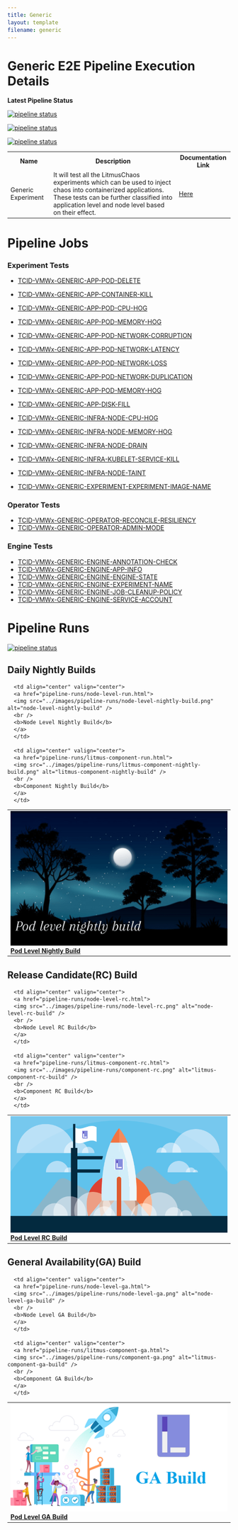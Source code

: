 ```yaml
---
title: Generic
layout: template
filename: generic
---
```


# **Generic E2E Pipeline Execution Details**

**Latest Pipeline Status**

[![pipeline status](https://github.com/litmuschaos/litmus-e2e/actions/workflows/scheduled-component-pipeline.yml/badge.svg)](https://github.com/litmuschaos/litmus-e2e/actions/workflows/scheduled-component-pipeline.yml)

[![pipeline status](https://github.com/litmuschaos/litmus-e2e/actions/workflows/scheduled-node-level-pipeline.yml/badge.svg)](https://github.com/litmuschaos/litmus-e2e/actions/workflows/scheduled-node-level-pipeline.yml)

[![pipeline status](https://github.com/litmuschaos/litmus-e2e/actions/workflows/scheduled-pod-level-pipeline.yml/badge.svg)](https://github.com/litmuschaos/litmus-e2e/actions/workflows/scheduled-pod-level-pipeline.yml)

<table>
<tr>
<th> Name </th>
<th> Description </th>
<th> Documentation Link </th>
</tr>
<tr>
 <td> Generic Experiment</td>
 <td> It will test all the LitmusChaos experiments which can be used to inject chaos into containerized applications. These tests can be further classified into application level and node level based on their effect.</td>
 <td>  <a href="https://docs.litmuschaos.io/docs/getstarted/"> Here </a> </td>
</tr>
</table>

# **Pipeline Jobs**

### **Experiment Tests**

- [TCID-VMWx-GENERIC-APP-POD-DELETE](https://github.com/litmuschaos/litmus-e2e/blob/master/generic-pipeline/pod-delete/README.md)
- [TCID-VMWx-GENERIC-APP-CONTAINER-KILL](https://github.com/litmuschaos/litmus-e2e/blob/master/generic-pipeline/container-kill/README.md)
- [TCID-VMWx-GENERIC-APP-POD-CPU-HOG](https://github.com/litmuschaos/litmus-e2e/blob/master/generic-pipeline/pod-cpu-hog/README.md)
- [TCID-VMWx-GENERIC-APP-POD-MEMORY-HOG](https://github.com/litmuschaos/litmus-e2e/blob/master/generic-pipeline/pod-memory-hog/README.md)
- [TCID-VMWx-GENERIC-APP-POD-NETWORK-CORRUPTION](https://github.com/litmuschaos/litmus-e2e/blob/master/generic-pipeline/pod-network-corruption/README.md)
- [TCID-VMWx-GENERIC-APP-POD-NETWORK-LATENCY](https://github.com/litmuschaos/litmus-e2e/blob/master/generic-pipeline/pod-network-latency/README.md)
- [TCID-VMWx-GENERIC-APP-POD-NETWORK-LOSS](https://github.com/litmuschaos/litmus-e2e/blob/master/generic-pipeline/pod-network-loss/README.md)
- [TCID-VMWx-GENERIC-APP-POD-NETWORK-DUPLICATION](https://github.com/litmuschaos/litmus-e2e/blob/master/generic-pipeline/pod-network-duplication/README.md)
- [TCID-VMWx-GENERIC-APP-POD-MEMORY-HOG](https://github.com/litmuschaos/litmus-e2e/blob/master/generic-pipeline/pod-memory-hog/README.md)
- [TCID-VMWx-GENERIC-APP-DISK-FILL](https://github.com/litmuschaos/litmus-e2e/blob/master/generic-pipeline/disk-fill/README.md)
- [TCID-VMWx-GENERIC-INFRA-NODE-CPU-HOG](https://github.com/litmuschaos/litmus-e2e/blob/master/generic-pipeline/node-cpu-hog/README.md)
- [TCID-VMWx-GENERIC-INFRA-NODE-MEMORY-HOG](https://github.com/litmuschaos/litmus-e2e/blob/master/generic-pipeline/node-memory-hog/README.md)
- [TCID-VMWx-GENERIC-INFRA-NODE-DRAIN](https://github.com/litmuschaos/litmus-e2e/blob/master/generic-pipeline/node-drain/README.md)
- [TCID-VMWx-GENERIC-INFRA-KUBELET-SERVICE-KILL](https://github.com/litmuschaos/litmus-e2e/blob/master/generic-pipeline/kubelet-service-kill/README.md)
- [TCID-VMWx-GENERIC-INFRA-NODE-TAINT](https://github.com/litmuschaos/litmus-e2e/tree/master/generic-pipeline/node-taint/README.md)

- [TCID-VMWx-GENERIC-EXPERIMENT-EXPERIMENT-IMAGE-NAME](https://github.com/litmuschaos/litmus-e2e/blob/master/generic-pipeline/experiment-image/README.md)

### **Operator Tests**

- [TCID-VMWx-GENERIC-OPERATOR-RECONCILE-RESILIENCY](https://github.com/litmuschaos/litmus-e2e/blob/master/generic-pipeline/reconcile-resiliency/README.md)
- [TCID-VMWx-GENERIC-OPERATOR-ADMIN-MODE](https://github.com/litmuschaos/litmus-e2e/blob/master/generic-pipeline/admin-mode/README.md)

### **Engine Tests**

- [TCID-VMWx-GENERIC-ENGINE-ANNOTATION-CHECK](https://github.com/litmuschaos/litmus-e2e/blob/master/generic-pipeline/annotation-check/README.md)
- [TCID-VMWx-GENERIC-ENGINE-APP-INFO](https://github.com/litmuschaos/litmus-e2e/blob/master/generic-pipeline/appinfo/README.md)
- [TCID-VMWx-GENERIC-ENGINE-ENGINE-STATE](https://github.com/litmuschaos/litmus-e2e/blob/master/generic-pipeline/engine-state/README.md)
- [TCID-VMWx-GENERIC-ENGINE-EXPERIMENT-NAME](https://github.com/litmuschaos/litmus-e2e/blob/master/generic-pipeline/experiment-404/README.md)
- [TCID-VMWx-GENERIC-ENGINE-JOB-CLEANUP-POLICY](https://github.com/litmuschaos/litmus-e2e/blob/master/generic-pipeline/job-cleanup-policy/README.md)
- [TCID-VMWx-GENERIC-ENGINE-SERVICE-ACCOUNT](https://github.com/litmuschaos/litmus-e2e/blob/master/generic-pipeline/service-account/README.md)

# **Pipeline Runs**

<a href="pipeline-runs/https://gitlab.mayadata.io/litmuschaos/litmus-e2e/commits/generic"><img alt="pipeline status" src="https://gitlab.mayadata.io/litmuschaos/litmus-e2e/badges/generic/pipeline.svg" /></a>

## Daily Nightly Builds

<table  cellpadding="5">

  <tr>
      <td>
      <a href="pipeline-runs/pod-level-run.html">
      <img src="../images/pipeline-runs/pod-level-nightly-build.png" alt="pod-level-nightly-build" />
      <br />
      <b>Pod Level Nightly Build</b>
      </a>
      </td>

      <td align="center" valign="center">
      <a href="pipeline-runs/node-level-run.html">
      <img src="../images/pipeline-runs/node-level-nightly-build.png" alt="node-level-nightly-build" />
      <br />
      <b>Node Level Nightly Build</b>
      </a>
      </td>

      <td align="center" valign="center">
      <a href="pipeline-runs/litmus-component-run.html">
      <img src="../images/pipeline-runs/litmus-component-nightly-build.png" alt="litmus-component-nightly-build" />
      <br />
      <b>Component Nightly Build</b>
      </a>
      </td>

  </tr>

</table>

## Release Candidate(RC) Build

<table  cellpadding="5">

  <tr>
      <td>
      <a href="pipeline-runs/pod-level-rc.html">
      <img src="../images/pipeline-runs/pod-level-rc.png" alt="pod-level-rc-build" />
      <br />
      <b>Pod Level RC Build</b>
      </a>
      </td>

      <td align="center" valign="center">
      <a href="pipeline-runs/node-level-rc.html">
      <img src="../images/pipeline-runs/node-level-rc.png" alt="node-level-rc-build" />
      <br />
      <b>Node Level RC Build</b>
      </a>
      </td>

      <td align="center" valign="center">
      <a href="pipeline-runs/litmus-component-rc.html">
      <img src="../images/pipeline-runs/component-rc.png" alt="litmus-component-rc-build" />
      <br />
      <b>Component RC Build</b>
      </a>
      </td>

  </tr>

</table>

## General Availability(GA) Build

<table  cellpadding="5">

  <tr>
      <td>
      <a href="pipeline-runs/pod-level-ga.html">
      <img src="../images/pipeline-runs/pod-level-ga.png" alt="pod-level-ga-build" />
      <br />
      <b>Pod Level GA Build</b>
      </a>
      </td>

      <td align="center" valign="center">
      <a href="pipeline-runs/node-level-ga.html">
      <img src="../images/pipeline-runs/node-level-ga.png" alt="node-level-ga-build" />
      <br />
      <b>Node Level GA Build</b>
      </a>
      </td>

      <td align="center" valign="center">
      <a href="pipeline-runs/litmus-component-ga.html">
      <img src="../images/pipeline-runs/component-ga.png" alt="litmus-component-ga-build" />
      <br />
      <b>Component GA Build</b>
      </a>
      </td>

  </tr>

</table>
